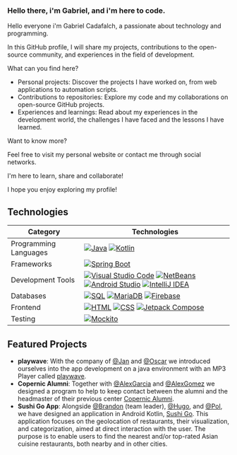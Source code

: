 ### Hello there, i'm Gabriel, and i'm here to code.

Hello everyone i'm Gabriel Cadafalch, a passionate about technology and programming.

In this GitHub profile, I will share my projects, contributions to the open-source community, and experiences in the field of development.

What can you find here?

  - Personal projects: Discover the projects I have worked on, from web applications to automation scripts.
  - Contributions to repositories: Explore my code and my collaborations on open-source GitHub projects.
  - Experiences and learnings: Read about my experiences in the development world, the challenges I have faced and the lessons I have learned.

Want to know more?

Feel free to visit my personal website or contact me through social networks.

I'm here to learn, share and collaborate!

I hope you enjoy exploring my profile!

## Technologies

| Category               | Technologies                                                                                               |
|------------------------|-------------------------------------------------------------------------------------------------------------|
| Programming Languages  | [![Java](https://img.shields.io/badge/Java-ED8B00?style=for-the-badge&logo=java&logoColor=white)](https://www.java.com/) [![Kotlin](https://img.shields.io/badge/Kotlin-0095D5?style=for-the-badge&logo=kotlin&logoColor=white)](https://kotlinlang.org/) |
| Frameworks             | [![Spring Boot](https://img.shields.io/badge/Spring_Boot-6DB33F?style=for-the-badge&logo=spring&logoColor=white)](https://spring.io/projects/spring-boot) |
| Development Tools      | [![Visual Studio Code](https://img.shields.io/badge/Visual_Studio_Code-007ACC?style=for-the-badge&logo=visual-studio-code&logoColor=white)](https://code.visualstudio.com/) [![NetBeans](https://img.shields.io/badge/NetBeans-1B6AC6?style=for-the-badge&logo=apache-netbeans-ide&logoColor=white)](https://netbeans.apache.org/) [![Android Studio](https://img.shields.io/badge/Android_Studio-3DDC84?style=for-the-badge&logo=android-studio&logoColor=white)](https://developer.android.com/studio) [![IntelliJ IDEA](https://img.shields.io/badge/IntelliJ_IDEA-000000?style=for-the-badge&logo=intellij-idea&logoColor=white)](https://www.jetbrains.com/idea/) |
| Databases              | [![SQL](https://img.shields.io/badge/SQL-4479A1?style=for-the-badge&logo=postgresql&logoColor=white)](#) [![MariaDB](https://img.shields.io/badge/MariaDB-003545?style=for-the-badge&logo=mariadb&logoColor=white)](#) [![Firebase](https://img.shields.io/badge/Firebase-FFCA28?style=for-the-badge&logo=firebase&logoColor=white)](https://firebase.google.com/) |
| Frontend               | [![HTML](https://img.shields.io/badge/HTML5-E34F26?style=for-the-badge&logo=html5&logoColor=white)](#) [![CSS](https://img.shields.io/badge/CSS3-1572B6?style=for-the-badge&logo=css3&logoColor=white)](#) [![Jetpack Compose](https://img.shields.io/badge/Jetpack_Compose-6200EE?style=for-the-badge&logo=android&logoColor=white)](https://developer.android.com/jetpack/compose) |
| Testing                | [![Mockito](https://img.shields.io/badge/Mockito-DB8720?style=for-the-badge&logo=mockito&logoColor=white)](#) |


## Featured Projects
- **playwave**: With the company of [@Jan]() and [@Oscar]() we introduced ourselves into the app development on a java environment with an MP3 Player called [playwave]().
- **Copernic Alumni**: Together with [@AlexGarcia]() and [@AlexGomez]() we designed a program to help to keep contact between the alumni and the headmaster of their previous center [Copernic Alumni](https://gitlab.com/grup-3-erp-alumni/erp-alumni).
- **Sushi Go App**: Alongside [@Brandon](https://github.com/BrandonJimenez23) (team leader), [@Hugo](https://github.com/FirerKraken/), and [@Pol](https://github.com/PolNie), we have designed an application in Android Kotlin, [Sushi Go](https://github.com/PolNie/Sushi-Go-App). This application focuses on the geolocation of restaurants, their visualization, and categorization, aimed at direct interaction with the user. The purpose is to enable users to find the nearest and/or top-rated Asian cuisine restaurants, both nearby and in other cities.
